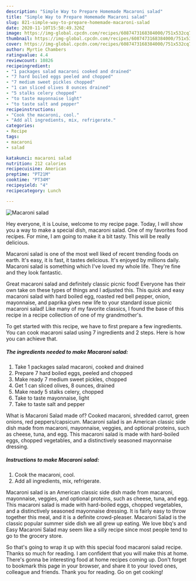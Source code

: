 ```yaml
---
description: "Simple Way to Prepare Homemade Macaroni salad"
title: "Simple Way to Prepare Homemade Macaroni salad"
slug: 821-simple-way-to-prepare-homemade-macaroni-salad
date: 2020-11-10T15:58:49.326Z
image: https://img-global.cpcdn.com/recipes/6087473168384000/751x532cq70/macaroni-salad-recipe-main-photo.jpg
thumbnail: https://img-global.cpcdn.com/recipes/6087473168384000/751x532cq70/macaroni-salad-recipe-main-photo.jpg
cover: https://img-global.cpcdn.com/recipes/6087473168384000/751x532cq70/macaroni-salad-recipe-main-photo.jpg
author: Myrtie Chambers
ratingvalue: 4.4
reviewcount: 10826
recipeingredient:
- "1 packages salad macaroni cooked and drained"
- "7 hard boiled eggs peeled and chopped"
- "7 medium sweet pickles chopped"
- "1 can sliced olives 8 ounces drained"
- "5 stalks celery chopped"
- "to taste mayonnaise light"
- "to taste salt and pepper"
recipeinstructions:
- "Cook the macaroni, cool."
- "Add all ingredients, mix, refrigerate."
categories:
- Recipe
tags:
- macaroni
- salad

katakunci: macaroni salad 
nutrition: 212 calories
recipecuisine: American
preptime: "PT21M"
cooktime: "PT34M"
recipeyield: "4"
recipecategory: Lunch

---
```



![Macaroni salad](https://img-global.cpcdn.com/recipes/6087473168384000/751x532cq70/macaroni-salad-recipe-main-photo.jpg)

Hey everyone, it is Louise, welcome to my recipe page. Today, I will show you a way to make a special dish, macaroni salad. One of my favorites food recipes. For mine, I am going to make it a bit tasty. This will be really delicious.

Macaroni salad is one of the most well liked of recent trending foods on earth. It's easy, it is fast, it tastes delicious. It's enjoyed by millions daily. Macaroni salad is something which I've loved my whole life. They're fine and they look fantastic.

Great macaroni salad and definitely classic picnic food! Everyone has their own take on these types of things and I adjusted this. This quick and easy macaroni salad with hard boiled egg, roasted red bell pepper, onion, mayonnaise, and paprika gives new life to your standard issue picnic macaroni salad! Like many of my favorite classics, I found the base of this recipe in a recipe collection of one of my grandmother&#39;s.


To get started with this recipe, we have to first prepare a few ingredients. You can cook macaroni salad using 7 ingredients and 2 steps. Here is how you can achieve that.

<!--inarticleads1-->

##### The ingredients needed to make Macaroni salad:

1. Take 1 packages salad macaroni, cooked and drained
1. Prepare 7 hard boiled eggs, peeled and chopped
1. Make ready 7 medium sweet pickles, chopped
1. Get 1 can sliced olives, 8 ounces, drained
1. Make ready 5 stalks celery, chopped
1. Take to taste mayonnaise, light
1. Take to taste salt and pepper


What is Macaroni Salad made of? Cooked macaroni, shredded carrot, green onions, red peppers/capsicum. Macaroni salad is an American classic side dish made from macaroni, mayonnaise, veggies, and optional proteins, such as cheese, tuna, and egg. This macaroni salad is made with hard-boiled eggs, chopped vegetables, and a distinctively seasoned mayonnaise dressing. 

<!--inarticleads2-->

##### Instructions to make Macaroni salad:

1. Cook the macaroni, cool.
1. Add all ingredients, mix, refrigerate.


Macaroni salad is an American classic side dish made from macaroni, mayonnaise, veggies, and optional proteins, such as cheese, tuna, and egg. This macaroni salad is made with hard-boiled eggs, chopped vegetables, and a distinctively seasoned mayonnaise dressing. It is fairly easy to throw together this meal, and it is a definite crowd-pleaser. Macaroni Salad is the classic popular summer side dish we all grew up eating. We love bbq&#39;s and Easy Macaroni Salad may seem like a silly recipe since most people tend to go to the grocery store. 

So that's going to wrap it up with this special food macaroni salad recipe. Thanks so much for reading. I am confident that you will make this at home. There's gonna be interesting food at home recipes coming up. Don't forget to bookmark this page in your browser, and share it to your loved ones, colleague and friends. Thank you for reading. Go on get cooking!
